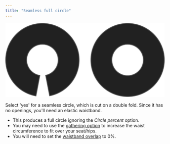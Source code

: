 ```yaml
---
title: "Seamless full circle"
---
```


![Seamless full circle](seamlessfullcircle.svg)

Select 'yes' for a seamless circle, which is cut on a double fold.
Since it has no openings, you'll need an elastic waistband.

<Note>

- This produces a full circle ignoring the _Circle percent_ option.
- You may need to use the [gathering option](/docs/designs/sandy/options/gathering) to increase the waist circumference to fit over your seat/hips.
- You will need to set the [waistband overlap](/docs/designs/sandy/options/waistbandoverlap) to 0%.

</Note>




